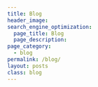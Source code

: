 ```yaml
---
title: Blog
header_image:
search_engine_optimization:
  page_title: Blog
  page_description:
page_category:
  - blog
permalink: /blog/
layout: posts
class: blog
---
```


